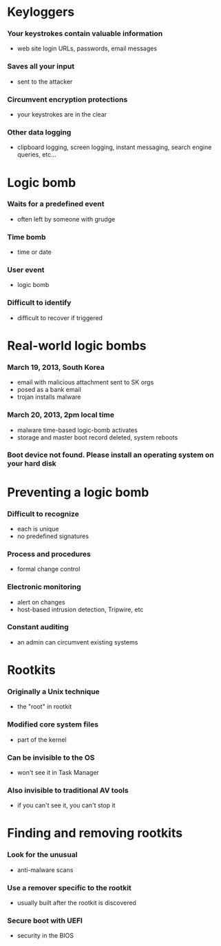 # Keyloggers
### Your keystrokes contain valuable information
- web site login URLs, passwords, email messages
### Saves all your input
- sent to the attacker
### Circumvent encryption protections
- your keystrokes are in the clear
### Other data logging
- clipboard logging, screen logging, instant messaging, search engine queries, etc...
# Logic bomb
### Waits for a predefined event
- often left by someone with grudge
### Time bomb
- time or date
### User event
- logic bomb
### Difficult to identify
- difficult to recover if triggered
# Real-world logic bombs
### March 19, 2013, South Korea
- email with malicious attachment sent to SK orgs
- posed as a bank email
- trojan installs malware
### March 20, 2013, 2pm local time
- malware time-based logic-bomb activates
- storage and master boot record deleted, system reboots
### Boot device not found. Please install an operating system on your hard disk
# Preventing a logic bomb
### Difficult to recognize
- each is unique
- no predefined signatures
### Process and procedures
- formal change control
### Electronic monitoring
- alert on changes
- host-based intrusion detection, Tripwire, etc
### Constant auditing
- an admin can circumvent existing systems
# Rootkits
### Originally a Unix technique
- the "root" in rootkit
### Modified core system files
- part of the kernel
### Can be invisible to the OS
- won't see it in Task Manager
### Also invisible to traditional AV tools
- if you can't see it, you can't stop it
# Finding and removing rootkits
### Look for the unusual
- anti-malware scans
### Use a remover specific to the rootkit
- usually built after the rootkit is discovered
### Secure boot with UEFI
- security in the BIOS
